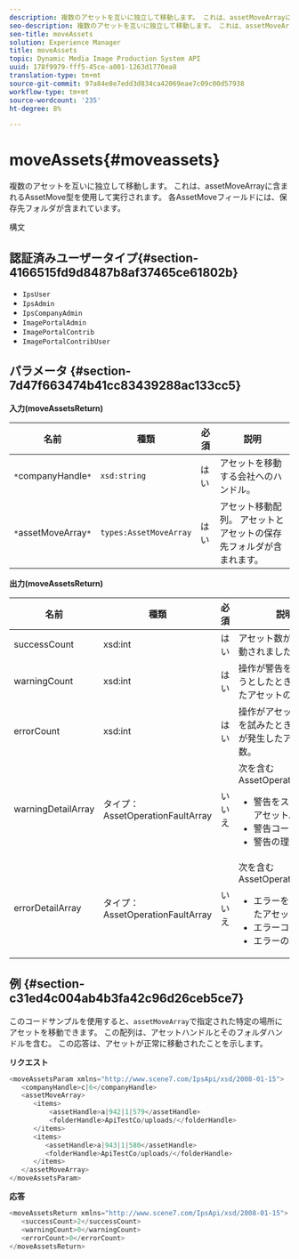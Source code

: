```yaml
---
description: 複数のアセットを互いに独立して移動します。 これは、assetMoveArrayに含まれるAssetMove型を使用して実行されます。 各AssetMoveフィールドには、保存先フォルダが含まれています。
seo-description: 複数のアセットを互いに独立して移動します。 これは、assetMoveArrayに含まれるAssetMove型を使用して実行されます。 各AssetMoveフィールドには、保存先フォルダが含まれています。
seo-title: moveAssets
solution: Experience Manager
title: moveAssets
topic: Dynamic Media Image Production System API
uuid: 178f9979-fff5-45ce-a001-1263d1770ea8
translation-type: tm+mt
source-git-commit: 97a84e8e7edd3d834ca42069eae7c09c00d57938
workflow-type: tm+mt
source-wordcount: '235'
ht-degree: 8%

---
```



# moveAssets{#moveassets}

複数のアセットを互いに独立して移動します。 これは、assetMoveArrayに含まれるAssetMove型を使用して実行されます。 各AssetMoveフィールドには、保存先フォルダが含まれています。

構文

## 認証済みユーザータイプ{#section-4166515fd9d8487b8af37465ce61802b}

* `IpsUser`
* `IpsAdmin`
* `IpsCompanyAdmin`
* `ImagePortalAdmin`
* `ImagePortalContrib`
* `ImagePortalContribUser`

## パラメータ {#section-7d47f663474b41cc83439288ac133cc5}

**入力(moveAssetsReturn)**

| 名前 | 種類 | 必須 | 説明 |
|---|---|---|---|
| `*`companyHandle`*` | `xsd:string` | はい | アセットを移動する会社へのハンドル。 |
| `*`assetMoveArray`*` | `types:AssetMoveArray` | はい | アセット移動配列。 アセットとアセットの保存先フォルダが含まれます。 |

**出力(moveAssetsReturn)**

<table id="table_FD902FAB4F98413C8A051270ADD7D9C7"> 
 <thead> 
  <tr> 
   <th colname="col1" class="entry"> 名前 </th> 
   <th colname="col2" class="entry"> 種類 </th> 
   <th colname="col3" class="entry"> 必須 </th> 
   <th colname="col4" class="entry"> 説明 </th> 
  </tr> 
 </thead>
 <tbody> 
  <tr> 
   <td colname="col1"> <span class="codeph"> <span class="varname"> successCount</span> </span> </td> 
   <td colname="col2"> <span class="codeph"> xsd:int</span> </td> 
   <td colname="col3"> はい </td> 
   <td colname="col4"> アセット数が正常に移動されました。 </td> 
  </tr> 
  <tr> 
   <td colname="col1"> <span class="codeph"> <span class="varname"> warningCount</span> </span> </td> 
   <td colname="col2"> <span class="codeph"> xsd:int</span> </td> 
   <td colname="col3"> はい </td> 
   <td colname="col4"> 操作が警告を移動しようとしたときに生成したアセットの数です。 </td> 
  </tr> 
  <tr> 
   <td colname="col1"> <span class="codeph"> <span class="varname"> errorCount</span> </span> </td> 
   <td colname="col2"> <span class="codeph"> xsd:int</span> </td> 
   <td colname="col3"> はい </td> 
   <td colname="col4"> 操作がアセットの移動を試みたときにエラーが発生したアセットの数。 </td> 
  </tr> 
  <tr> 
   <td colname="col1"> <span class="codeph"> <span class="varname"> warningDetailArray</span> </span> </td> 
   <td colname="col2"> <span class="codeph"> タイプ：AssetOperationFaultArray</span> </td> 
   <td colname="col3"> いいえ </td> 
   <td colname="col4"> <span class="codeph"> 次を含む</span>AssetOperationFaults: 
    <ul id="ul_689F4A87A68140F18DFB43868226A409"> 
     <li id="li_274C8BF5932F4AF584AA92F25E0F33C6">警告をスローしたアセット。 </li> 
     <li id="li_5CC4A9120CA94F968CAF0D0135C49E0A">警告コード。 </li> 
     <li id="li_AEC91FA68B2E43BC8BAA108C743F5667">警告の理由です。 </li> 
    </ul> </td> 
  </tr> 
  <tr> 
   <td colname="col1"> <span class="codeph"> <span class="varname"> errorDetailArray</span> </span> </td> 
   <td colname="col2"> <span class="codeph"> タイプ：AssetOperationFaultArray</span> </td> 
   <td colname="col3"> いいえ </td> 
   <td colname="col4"> <span class="codeph"> 次を含む</span>AssetOperationFaults: 
    <ul id="ul_C397BC384A134F429D01ADA28DF2E097"> 
     <li id="li_EAEBB5F539164480BA9EAA7C8FFBF69A">エラーをスローしたアセット。 </li> 
     <li id="li_F96D5FBB2F7A402AA36D8DFA3971391D">エラーコード。 </li> 
     <li id="li_F610415E416F43DDA4B1DBF1897E2F61">エラーの理由。 </li> 
    </ul> </td> 
  </tr> 
 </tbody> 
</table>

## 例 {#section-c31ed4c004ab4b3fa42c96d26ceb5ce7}

このコードサンプルを使用すると、`assetMoveArray`で指定された特定の場所にアセットを移動できます。 この配列は、アセットハンドルとそのフォルダハンドルを含む。 この応答は、アセットが正常に移動されたことを示します。

**リクエスト**

```java
<moveAssetsParam xmlns="http://www.scene7.com/IpsApi/xsd/2008-01-15">
   <companyHandle>c|6</companyHandle>
   <assetMoveArray>
      <items>
          <assetHandle>a|942|1|579</assetHandle>
          <folderHandle>ApiTestCo/uploads/</folderHandle>
      </items>
      <items>
         <assetHandle>a|943|1|580</assetHandle>
         <folderHandle>ApiTestCo/uploads/</folderHandle>
      </items>
   </assetMoveArray>
</moveAssetsParam>
```

**応答**

```java
<moveAssetsReturn xmlns="http://www.scene7.com/IpsApi/xsd/2008-01-15">
   <successCount>2</successCount>
   <warningCount>0</warningCount>
   <errorCount>0</errorCount>
</moveAssetsReturn>
```

